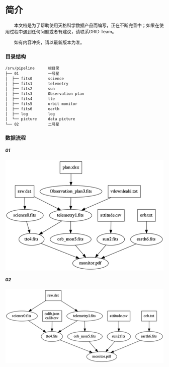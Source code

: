 # 简介

&emsp;&emsp;本文档是为了帮助使用天格科学数据产品而编写，正在不断完善中；如果在使用过程中遇到任何问题或者有建议，请联系GRID Team。

&emsp;&emsp;如有内容冲突，请以最新版本为准。

### 目录结构
```
/srv/pipeline      根目录  
├── 01             一号星  
│  ├── fits0       science  
│  ├── fits1       telemetry  
│  ├── fits2       sun  
│  ├── fits3       Observation plan  
│  ├── fits4       tte  
│  ├── fits5       orbit monitor  
│  ├── fits6       earth  
│  ├── log         log  
│  └── picture     data picture  
└── 02             二号星
```  

### 数据流程
##### 01
<div align="center">  
    <img src="./_static/01.png" width = "600" align=center />
</div>

##### 02
<div align="center">  
    <img src="./_static/02.png" width = "600" align=center />
</div>
